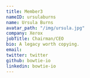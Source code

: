 ```yaml
---
title: Member3
nameID: ursulaburns
name: Ursula Burns
avatar_path: "/img/ursula.jpg"
company: Xerox
jobTitle: Chairman/CEO
bio: A legacy worth copying.
email: 
twitter: twitter
github: bowtie-io
linkedin: bowtie-io
---
```



